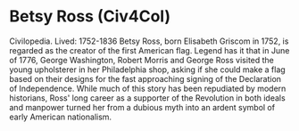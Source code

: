 # Betsy Ross (Civ4Col)

Civilopedia.
Lived: 1752-1836
Betsy Ross, born Elisabeth Griscom in 1752, is regarded as the creator of the first American flag. Legend has it that in June of 1776, George Washington, Robert Morris and George Ross visited the young upholsterer in her Philadelphia shop, asking if she could make a flag based on their designs for the fast approaching signing of the Declaration of Independence. While much of this story has been repudiated by modern historians, Ross' long career as a supporter of the Revolution in both ideals and manpower turned her from a dubious myth into an ardent symbol of early American nationalism.